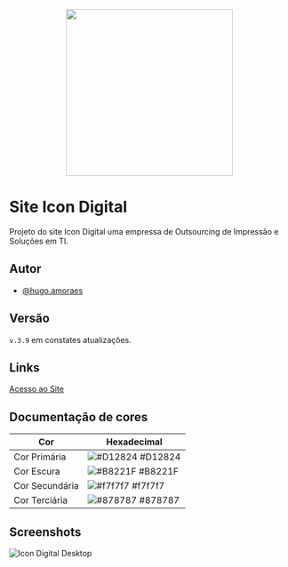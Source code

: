 <div align="center">
<img src="https://github.com/HugoaMoraes/Desafio_UCB_01/assets/102623594/20064c47-3df3-4602-8d02-797c167c90b2" width="300px" />
</div>

# Site Icon Digital

Projeto do site Icon Digital uma empressa de Outsourcing de Impressão e Soluções em TI.

## Autor

- [@hugo.amoraes](https://github.com/HugoaMoraes)

## Versão

`v.3.9` em constates atualizações.

## Links

[Acesso ao Site](https://hugoamoraes.github.io/IconDigital/)

## Documentação de cores

| Cor            | Hexadecimal                                                      |
| -------------- | ---------------------------------------------------------------- |
| Cor Primária   | ![#D12824](https://via.placeholder.com/10/D12824?text=+) #D12824 |
| Cor Escura     | ![#B8221F](https://via.placeholder.com/10/B8221F?text=+) #B8221F |
| Cor Secundária | ![#f7f7f7](https://via.placeholder.com/10/f7f7f7?text=+) #f7f7f7 |
| Cor Terciária  | ![#878787](https://via.placeholder.com/10/878787?text=+) #878787 |

## Screenshots

![Icon Digital Desktop](https://github.com/HugoaMoraes/IconDigital/assets/102623594/1abbcad3-9f31-4741-87d9-b9c2556cea88)
